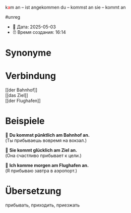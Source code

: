 k<span style="color:red">a</span>m an – ist angekommen
du – kommst an
sie – kommt an

#unreg
- 📍 Дата: 2025-05-03
- ⏰ Время создания: 16:14
# Synonyme

# Verbindung 
[[der Bahnhof]]  
[[das Ziel]]  
[[der Flughafen]]
# Beispiele
🔹 **Du kommst pünktlich am Bahnhof an.**  
(Ты прибываешь вовремя на вокзал.)

🔹 **Sie kommt glücklich am Ziel an.**  
(Она счастливо прибывает к цели.)

🔹 **Ich komme morgen am Flughafen an.**  
(Я прибываю завтра в аэропорт.)
# Übersetzung
прибывать, приходить, приезжать
